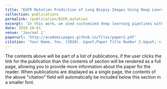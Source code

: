 ```yaml
---
title: "EGFR Mutation Prediction of Lung Biopsy Images Using Deep Learning"
collection: publications
permalink: /publication/EGFR_mutation
excerpt: 'In this work, we used customized deep learning pipelines with weak supervision to identify the morphological correlates of EGFR mutation from hematoxylin and eosin-stained WSIs, in addition to detecting tumor and histologically subtyping it.'
date: 2010-10-01
venue: 'Journal 1'
paperurl: 'http://academicpages.github.io/files/paper2.pdf'
citation: 'Your Name, You. (2010). &quot;Paper Title Number 2.&quot; <i>Journal 1</i>. 1(2).'
---
```


The contents above will be part of a list of publications, if the user clicks the link for the publication than the contents of section will be rendered as a full page, allowing you to provide more information about the paper for the reader. When publications are displayed as a single page, the contents of the above "citation" field will automatically be included below this section in a smaller font.
